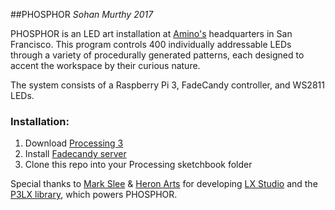 ##PHOSPHOR
*Sohan Murthy*
*2017*

PHOSPHOR is an LED art installation at [Amino's](https://www.amino.com) headquarters in San Francisco. This
program controls 400 individually addressable LEDs through a variety of procedurally generated patterns,
each designed to accent the workspace by their curious nature.

The system consists of a Raspberry Pi 3, FadeCandy controller, and WS2811 LEDs.

### Installation:

1. Download [Processing 3](https://processing.org/download/?processing)
2. Install [Fadecandy server](https://github.com/scanlime/fadecandy)
3. Clone this repo into your Processing sketchbook folder

Special thanks to [Mark Slee](https://github.com/mcslee/) & [Heron Arts](https://github.com/heronarts/) for developing [LX Studio](https://lx.studio) and the [P3LX library]((https://github.com/heronarts/P3LX)), which powers PHOSPHOR.